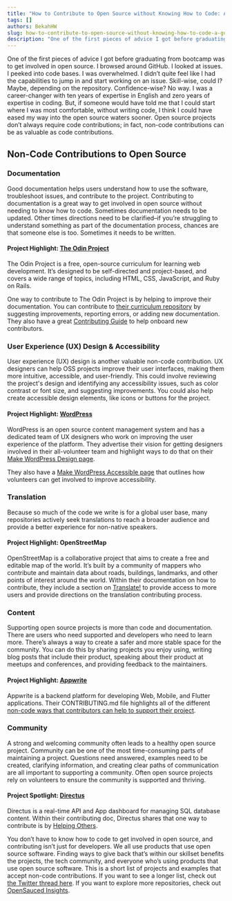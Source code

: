 ```yaml
---
title: "How to Contribute to Open Source without Knowing How to Code: A guide with project suggestions"
tags: []
authors: BekahHW
slug: how-to-contribute-to-open-source-without-knowing-how-to-code-a-guide-with-project-suggestions
description: "One of the first pieces of advice I got before graduating from bootcamp was to get involved in open source. This is how to do it without knowing how to code."
---
```


One of the first pieces of advice I got before graduating from bootcamp was to get involved in open source. I browsed around GitHub. I looked at issues. I peeked into code bases. I was overwhelmed. I didn’t quite feel like I had the capabilities to jump in and start working on an issue. Skill-wise, could I? Maybe, depending on the repository. Confidence-wise? No way. I was a career-changer with ten years of expertise in English and zero years of expertise in coding. But, if someone would have told me that I could start where I was most comfortable, without writing code, I think I could have eased my way into the open source waters sooner. Open source projects don’t always require code contributions; in fact, non-code contributions can be as valuable as code contributions.

<!-- truncate -->
## Non-Code Contributions to Open Source

### Documentation

Good documentation helps users understand how to use the software, troubleshoot issues, and contribute to the project. Contributing to documentation is a great way to get involved in open source without needing to know how to code. Sometimes documentation needs to be updated. Other times directions need to be clarified–if you’re struggling to understand something as part of the documentation process, chances are that someone else is too. Sometimes it needs to be written.

#### Project Highlight: [The Odin Project](https://insights.opensauced.pizza/hot/dashboard/filter/TheOdinProject/theodinproject)

The Odin Project is a free, open-source curriculum for learning web development. It’s designed to be self-directed and project-based, and covers a wide range of topics, including HTML, CSS, JavaScript, and Ruby on Rails.

One way to contribute to The Odin Project is by helping to improve their documentation. You can contribute to [their curriculum repository](https://github.com/TheOdinProject/curriculum) by suggesting improvements, reporting errors, or adding new documentation. They also have a great [Contributing Guide](https://github.com/TheOdinProject/theodinproject/blob/main/CONTRIBUTING.md) to help onboard new contributors.

### User Experience (UX) Design & Accessibility

User experience (UX) design is another valuable non-code contribution. UX designers can help OSS projects improve their user interfaces, making them more intuitive, accessible, and user-friendly. This could involve reviewing the project's design and identifying any accessibility issues, such as color contrast or font size, and suggesting improvements. You could also help create accessible design elements, like icons or buttons for the project.

#### Project Highlight: [WordPress](https://insights.opensauced.pizza/hot/repositories/filter/WordPress/WordPress)

WordPress is an open source content management system and has a dedicated team of UX designers who work on improving the user experience of the platform. They advertise their vision for getting designers involved in their all-volunteer team and highlight ways to do that on their [Make WordPress Design page](https://make.wordpress.org/design/).

They also have a [Make WordPress Accessible page](https://make.wordpress.org/accessibility/) that outlines how volunteers can get involved to improve accessibility.

### Translation

Because so much of the code we write is for a global user base, many repositories actively seek translations to reach a broader audience and provide a better experience for non-native speakers.

#### Project Highlight: OpenStreetMap

OpenStreetMap is a collaborative project that aims to create a free and editable map of the world. It’s built by a community of mappers who contribute and maintain data about roads, buildings, landmarks, and other points of interest around the world. Within their documentation on how to contribute, they include a section on [Translate!](https://github.com/openstreetmap/iD/blob/develop/CONTRIBUTING.md#translating) to provide access to more users and provide directions on the translation contributing process.

### Content

Supporting open source projects is more than code and documentation. There are users who need supported and developers who need to learn more. There’s always a way to create a safer and more stable space for the community. You can do this by sharing projects you enjoy using, writing blog posts that include their product, speaking about their product at meetups and conferences, and providing feedback to the maintainers.

#### Project Highlight: [Appwrite](https://insights.opensauced.pizza/hot/dashboard/filter/appwrite/appwrite)

Appwrite is a backend platform for developing Web, Mobile, and Flutter applications. Their CONTRIBUTING.md file highlights all of the different [non-code ways that contributors can help to support their project](https://github.com/appwrite/appwrite/blob/master/CONTRIBUTING.md#other-ways-to-help).

### Community

A strong and welcoming community often leads to a healthy open source project. Community can be one of the most time-consuming parts of maintaining a project.  Questions need answered, examples need to be created, clarifying information, and creating clear paths of communication are all important to supporting a community. Often open source projects rely on volunteers to ensure the community is supported and thriving.

#### Project Spotlight: [Directus](https://insights.opensauced.pizza/hot/dashboard/filter/directus/directus)

Directus is a real-time API and App dashboard for managing SQL database content. Within their contributing doc, Directus shares that one way to contribute is by [Helping Others](https://github.com/directus/directus/blob/main/contributing.md#helping-others).

You don’t have to know how to code to get involved in open source, and contributing isn’t just for developers. We all use products that use open source software. Finding ways to give back that’s within our skillset benefits the projects, the tech community, and everyone who’s using products that use open source software. This is a short list of projects and examples that accept non-code contributions. If you want to see a longer list, check out [the Twitter thread here](https://twitter.com/BekahHW/status/1653524665283772416). If you want to explore more repositories, check out [OpenSauced Insights](https://insights.opensauced.pizza/).
